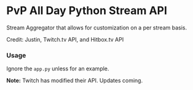 # PvP All Day Python Stream API

Stream Aggregator that allows for customization on a per stream basis.

Credit: Justin, Twitch.tv API, and Hitbox.tv API

### Usage
Ignore the `app.py` unless for an example.

**Note:** Twitch has modified their API. Updates coming.
